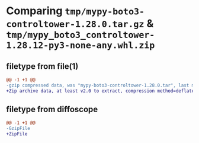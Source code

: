 # Comparing `tmp/mypy-boto3-controltower-1.28.0.tar.gz` & `tmp/mypy_boto3_controltower-1.28.12-py3-none-any.whl.zip`

## filetype from file(1)

```diff
@@ -1 +1 @@
-gzip compressed data, was "mypy-boto3-controltower-1.28.0.tar", last modified: Thu Jul  6 20:59:19 2023, max compression
+Zip archive data, at least v2.0 to extract, compression method=deflate
```

## filetype from diffoscope

```diff
@@ -1 +1 @@
-GzipFile
+ZipFile
```

